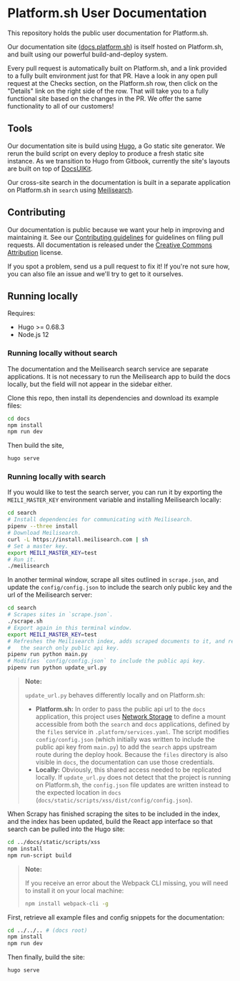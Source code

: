 # Platform.sh User Documentation

This repository holds the public user documentation for Platform.sh.

Our documentation site ([docs.platform.sh](https://docs.platform.sh/)) is itself hosted on Platform.sh, and built using our powerful build-and-deploy system.

Every pull request is automatically built on Platform.sh, and a link provided to a fully built environment just for that PR.  Have a look in any open pull request at the Checks section, on the Platform.sh row, then click on the "Details" link on the right side of the row.  That will take you to a fully functional site based on the changes in the PR.  We offer the same functionality to all of our customers!

## Tools

Our documentation site is build using [Hugo](https://gohugo.io), a Go static site generator. We rerun the build script on every deploy to produce a fresh static site instance. As we transition to Hugo from Gitbook, currently the site's layouts are built on top of [DocsUIKit](https://github.com/htmlstreamofficial/docs-ui-kit).

Our cross-site search in the documentation is built in a separate application on Platform.sh in `search` using [Meilisearch](https://www.meilisearch.com/).


## Contributing

Our documentation is public because we want your help in improving and maintaining it.  See our [Contributing guidelines](CONTRIBUTING.md) for guidelines on filing pull requests.  All documentation is released under the [Creative Commons Attribution](LICENSE.md) license.

If you spot a problem, send us a pull request to fix it!  If you're not sure how, you can also file an issue and we'll try to get to it ourselves.

## Running locally

Requires:

* Hugo >= 0.68.3
* Node.js 12

### Running locally without search

The documentation and the Meilisearch search service are separate applications. It is not necessary to run the Meilisearch app to build the docs locally, but the field will not appear in the sidebar either.

Clone this repo, then install its dependencies and download its example files:

```bash
cd docs
npm install
npm run dev
```

Then build the site,

```bash
hugo serve
```

### Running locally with search

If you would like to test the search server, you can run it by exporting the `MEILI_MASTER_KEY` environment variable and installing Meilisearch locally:

```bash
cd search
# Install dependencies for communicating with Meilisearch.
pipenv --three install
# Download Meilisearch.
curl -L https://install.meilisearch.com | sh
# Set a master key.
export MEILI_MASTER_KEY=test
# Run it.
./meilisearch
```

In another terminal window, scrape all sites outlined in `scrape.json`, and update the `config/config.json` to include the search only public key and the url of the Meilisearch server:

```bash
cd search
# Scrapes sites in `scrape.json`.
./scrape.sh
# Export again in this terminal window.
export MEILI_MASTER_KEY=test
# Refreshes the Meilisearch index, adds scraped documents to it, and retrieves
#   the search only public api key.
pipenv run python main.py
# Modifies `config/config.json` to include the public api key.
pipenv run python update_url.py
```

> **Note:**
>
> `update_url.py` behaves differently locally and on Platform.sh:
>
> * **Platform.sh:** In order to pass the public api url to the `docs` application, this project uses [Network Storage](https://docs.platform.sh/configuration/services/network-storage.html) to define a mount accessible from both the `search` and `docs` applications, defined by the `files` service in `.platform/services.yaml`. The script modifies `config/config.json` (which initially was written to include the public api key from `main.py`) to add the `search` apps upstream route during the deploy hook. Because the `files` directory is also visible in `docs`, the documentation can use those credentials.
> * **Locally:** Obviously, this shared access needed to be replicated locally. If `update_url.py` does not detect that the project is running on Platform.sh, the `config.json` file updates are written instead to the expected location in `docs` (`docs/static/scripts/xss/dist/config/config.json`).

When Scrapy has finished scraping the sites to be included in the index, and the index has been updated, build the React app interface so that search can be pulled into the Hugo site:


```bash
cd ../docs/static/scripts/xss
npm install
npm run-script build
```

> **Note:**
>
> If you receive an error about the Webpack CLI missing, you will need to install it on your local machine:
>
> ```bash
> npm install webpack-cli -g
> ```

First, retrieve all example files and config snippets for the documentation:

```bash
cd ../../.. # (docs root)
npm install
npm run dev
```

Then finally, build the site:

```bash
hugo serve
```

